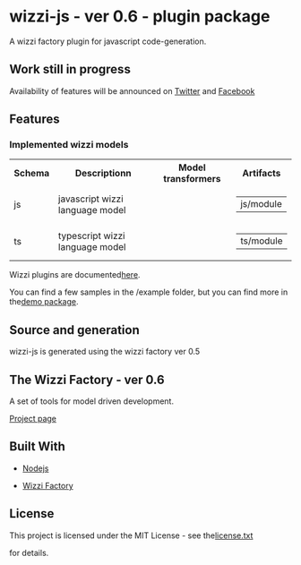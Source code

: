 # wizzi-js - ver 0.6 - plugin package

A wizzi factory plugin for javascript code-generation.

## Work still in progress

Availability of features will be announced
on [Twitter](https://twitter.com/wizziteam) and [Facebook](https://www.facebook.com/wizzifactory)

## Features
### Implemented wizzi models

<table>
<tr>
<th>Schema</th>
<th>Descriptionn</th>
<th>Model transformers</th>
<th>Artifacts</th>
</tr>
<tr>
<td>js</td>
<td>javascript wizzi language model</td>
<td>

<table>
</table>

<td>

<table>
<tr>
<td>js/module</td>
</tr>
</table>

</tr>
<tr>
<td>ts</td>
<td>typescript wizzi language model</td>
<td>

<table>
</table>

<td>

<table>
<tr>
<td>ts/module</td>
</tr>
</table>

</tr>
</table>



<p>Wizzi plugins are documented<a href="https://wizzifactory.github.io/docs/plugins.html">here</a>.</p>



<p>You can find a few samples in the /example folder, but you can find more in the<a href="https://github.com/wizzifactory/wizzi/packages/wizzi-demo">demo package</a>.</p>

## Source and generation
wizzi-js is generated using the wizzi factory ver 0.5

## The Wizzi Factory - ver 0.6

A set of tools for model driven development.


<p><a href="https://wizzifactory.github.io/">Project page</a></p>

## Built With
* [Nodejs](https://nodejs.org)

* [Wizzi Factory](https://github.com/wizzifactory)


## License

<p>This project is licensed under the MIT License - see the<a href="license.txt">license.txt</a><p>for details.</p></p>

